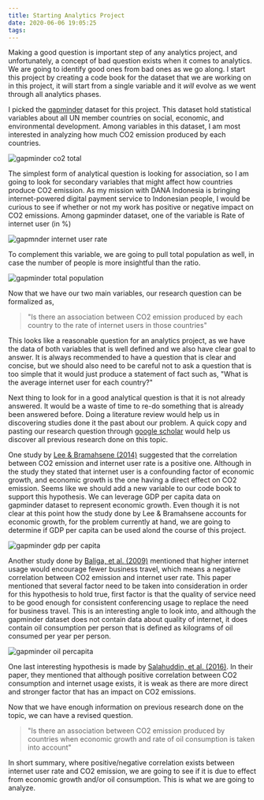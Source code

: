 ```yaml
---
title: Starting Analytics Project
date: 2020-06-06 19:05:25
tags:
---
```


Making a good question is important step of any analytics project, and unfortunately, a concept of bad question exists when it comes to analytics. We are going to identify good ones from bad ones as we go along. I start this project by creating a code book for the dataset that we are working on in this project, it will start from a single variable and it _will_ evolve as we went through all analytics phases.

<!-- more -->

I picked the [gapminder](https://www.gapminder.org/data/) dataset for this project. This dataset hold statistical variables about all UN member countries on social, economic, and environmental development. Among variables in this dataset, I am most interested in analyzing how much CO2 emission produced by each countries.

![gapminder co2 total](https://iahsanujunda-hosted-files.s3.us-east-2.amazonaws.com/images/gapminder_co2_emission.png)

The simplest form of analytical question is looking for association, so I am going to look for secondary variables that might affect how countries produce CO2 emission. As my mission with DANA Indonesia is bringing internet-powered digital payment service to Indonesian people, I would be curious to see if whether or not my work has positive or negative impact on CO2 emissions. Among gapminder dataset, one of the variable is Rate of internet user (in %)

![gapmnder internet user rate](https://iahsanujunda-hosted-files.s3.us-east-2.amazonaws.com/images/gapminder_internetuse_rate.png)

To complement this variable, we are going to pull total population as well, in case the number of people is more insightful than the ratio.

![gapminder total population](https://iahsanujunda-hosted-files.s3.us-east-2.amazonaws.com/images/gapminder_total_population.png) 

Now that we have our two main variables, our research question can be formalized as,

>"Is there an association between CO2 emission produced by each country to the rate of internet users in those countries"

This looks like a reasonable question for an analytics project, as we have the data of both variables that is well defined and we also have clear goal to answer. It is always recommended to have a question that is clear and concise, but we should also need to be careful not to ask a question that is too simple that it would just produce a statement of fact such as, "What is the average internet user for each country?"

Next thing to look for in a good analytical question is that it is not already answered. It would be a waste of time to re-do something that is already been answered before. Doing a literature review would help us in discovering studies done it the past about our problem. A quick copy and pasting our research question through [google scholar](https://scholar.google.com/) would help us discover all previous research done on this topic.

One study by [Lee & Bramahsene (2014)](https://t.umblr.com/redirect?z=https%3A%2F%2Fwww.tandfonline.com%2Fdoi%2Fabs%2F10.1080%2F1226508X.2014.917803&t=OTczNjZhZDY0MmNhYzZjZmFmYWQ4ZDBiMjdmYTZlZDUzODE3YjAxYSxkbnF3MWJIcA%3D%3D&b=t%3AgDEbafbOiheENGoAz6-G3w&p=https%3A%2F%2Fjunda-ia.tumblr.com%2Fpost%2F617662554512179200&m=1) suggested that the correlation between CO2 emission and internet user rate is a positive one. Although in the study they stated that internet user is a confounding factor of economic growth, and economic growth is the one having a direct effect on CO2 emission. Seems like we should add a new variable to our code book to support this hypothesis. We can leverage GDP per capita data on gapminder dataset to represent economic growth. Even though it is not clear at this point how the study done by Lee & Bramahsene accounts for economic growth, for the problem currently at hand, we are going to determine if GDP per capita can be used alond the course of this project.
   
![gapminder gdp per capita](https://iahsanujunda-hosted-files.s3.us-east-2.amazonaws.com/images/gapminder_gdp_capita.png)

Another study done by [Baliga, et al. (2009)](https://t.umblr.com/redirect?z=https%3A%2F%2Fwww.researchgate.net%2Fprofile%2FKerry_Hinton%2Fpublication%2F238634031_Carbon_footprint_of_the_Internet%2Flinks%2F0deec52dc3da3771e5000000%2FCarbon-footprint-of-the-Internet.pdf&t=OWRiYjVhMDU3ZTViMjllMjA2ZGE4OTU5NDVjNGY2ZDNkMmYwNjdjMixkbnF3MWJIcA%3D%3D&b=t%3AgDEbafbOiheENGoAz6-G3w&p=https%3A%2F%2Fjunda-ia.tumblr.com%2Fpost%2F617662554512179200&m=1) mentioned that higher internet usage would encourage fewer business travel, which means a negative correlation between CO2 emission and internet user rate. This paper mentioned that several factor need to be taken into consideration in order for this hypothesis to hold true, first factor is that the quality of service need to be good enough for consistent conferencing usage to replace the need for business travel. This is an interesting angle to look into, and although the gapminder dataset does not contain data about quality of internet, it does contain oil consumption per person that is defined as kilograms of oil consumed per year per person.

![gapminder oil percapita](https://iahsanujunda-hosted-files.s3.us-east-2.amazonaws.com/images/gapminder_oil_percapita.png)

One last interesting hypothesis is made by [Salahuddin, et al. (2016)](https://t.umblr.com/redirect?z=https%3A%2F%2Fwww.sciencedirect.com%2Fscience%2Farticle%2Fabs%2Fpii%2FS1364032116300351&t=MWE1OTM2OTcyMmRlZTdkNDViOTUxZGQ4MWFjYzk5Y2UzY2FjN2FiYyxkbnF3MWJIcA%3D%3D&b=t%3AgDEbafbOiheENGoAz6-G3w&p=https%3A%2F%2Fjunda-ia.tumblr.com%2Fpost%2F617662554512179200&m=1). In their paper, they mentioned that although positive correlation between CO2 consumption and internet usage exists, it is weak as there are more direct and stronger factor that has an impact on CO2 emissions.

Now that we have enough information on previous research done on the topic, we can have a revised question.

> "Is there an association between CO2 emission produced by countries when economic growth and rate of oil consumption is taken into account"

In short summary, where positive/negative correlation exists between internet user rate and CO2 emission, we are going to see if it is due to effect from economic growth and/or oil consumption. This is what we are going to analyze.  
